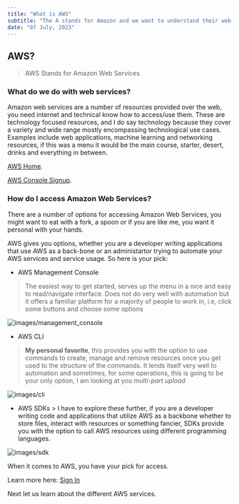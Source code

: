 ```yaml
---
title: "What is AWS"
subtitle: "The A stands for Amazon and we want to understand their web services business"
date: "07 July, 2023"
---
```



## AWS?

> AWS Stands for Amazon Web Services

### What do we do with web services?
Amazon web services are a number of resources provided over the web, you need internet and technical know how to access/use them.
These are technology focused resources, and I do say technology because they cover a variety and wide range mostly encompassing technological use cases. Examples include web applications, machine learning and networking resources, if this was a menu it would be the main course, starter, desert, drinks and everything in between.

[AWS Home](https://aws.amazon.com/).

[AWS Console Signup](https://portal.aws.amazon.com/gp/aws/developer/registration/index.html?nc2=h_ct&src=header_signup). 

### How do I access Amazon Web Services?

 There are a number of options for accessing Amazon Web Services, you might want to eat with a fork, a spoon or if you are like me, you want it personal with your hands.

 AWS gives you options, whether you are a developer writing applications that use AWS as a back-bone or an administartor trying to automate your AWS services and service usage. So here is your pick:
 * AWS Management Console 


> The easiest way to get started, serves up the menu in a nice and easy to read/navigate interface. Does not do very well with automation but it offers a familiar platform for a majority of people to work in, i.e, click some buttons and choose some options

![images/management_console](/images/blog/management_console.png)

 * AWS CLI 
  
> **My personal favorite**, this provides you with the option to use commands to create, manage and remove resources once you get used to the structure of the commands. It lends itself very well to automation and sometimes, for some operations, this is going to be your only option, I am looking at you _multi-part upload_

![images/cli](/images/blog/awscli.png)


 * AWS SDKs > I have to explore these further, if you are a developer writing code and applications that utilize AWS as a backbone whether to store files, interact with resources or something fancier, SDKs provide you with the option to call AWS resources using different programming languages.

![images/sdk](/images/blog/aws_sdks.png)
 
When it comes to AWS, you have your pick for access.

Learn more here: [Sign In](https://docs.aws.amazon.com/signin/latest/userguide/how-to-sign-in.html)

Next let us learn about the different AWS services.
 